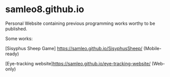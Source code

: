 # samleo8.github.io

Personal Website containing previous programming works worthy to be published.


Some works:

[Sisyphus Sheep Game] https://samleo.github.io/SisyphusSheep/ (Mobile-ready)

[Eye-tracking website]https://samleo.github.io/eye-tracking-website/ (Web-only)
